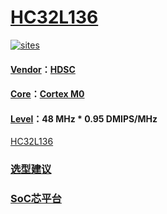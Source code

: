 ﻿# [HC32L136](https://github.com/SoCXin/HC32L136)

[![sites](http://182.61.61.133/link/resources/SoC.png)](http://www.SoC.Xin)

#### [Vendor](https://github.com/SoCXin/Vendor)：[HDSC](https://www.hdsc.com.cn/)
#### [Core](https://github.com/SoCXin/Cortex)：[Cortex M0](https://github.com/SoCXin/CM0)
#### [Level](https://github.com/SoCXin/Level)：48 MHz  * 0.95 DMIPS/MHz

[HC32L136](https://github.com/SoCXin/HC32L136)

### [选型建议](https://github.com/SoCXin)


###  [SoC芯平台](http://www.SoC.Xin)
